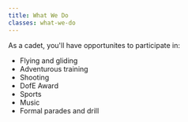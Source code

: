 ```yaml
---
title: What We Do
classes: what-we-do
---
```


As a cadet, you'll have opportunites to participate in:

* Flying and gliding
* Adventurous training
* Shooting
* DofE Award
* Sports
* Music
* Formal parades and drill
